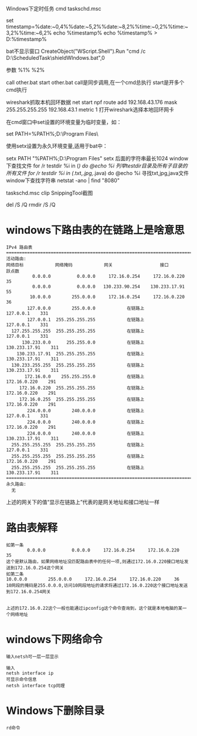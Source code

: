 Windows下定时任务
cmd taskschd.msc

set timestamp=%date:~0,4%%date:~5,2%%date:~8,2%%time:~0,2%%time:~3,2%%time:~6,2%
echo %timestamp%
echo %timestamp% > D:\%timestamp%

bat不显示窗口
CreateObject("WScript.Shell").Run "cmd /c D:\ScheduledTask\shieldWIndows.bat",0

参数  %1%   %2%

call other.bat
start other.bat
call是同步调用,在一个cmd总执行
start是开多个cmd执行

wireshark抓取本机回环数据
net start npf
route add 192.168.43.176 mask 255.255.255.255 192.168.43.1  metric 1
打开wireshark选择本地回环网卡

在cmd窗口中set设置的环境变量为临时变量，如：


set PATH=%PATH%;D:\Program Files\

使用setx设置为永久环境变量,适用于bat中：

setx PATH "%PATH%;D:\Program Files\"
setx 后面的字符串最长1024
window下查找文件
	for /r testdir %i in (*) do @echo %i 列举testdir目录及所有子目录的所有文件
	for /r testdir %i in (*.txt,*.jpg,*.java) do @echo %i 寻找txt,jpg,java文件
window下查找字符串
	netstat -ano | find "8080"


taskschd.msc
clip
SnippingTool截图

del /S /Q 
rmdir /S /Q

# windows下路由表的在链路上是啥意思
    IPv4 路由表
    ===========================================================================
    活动路由:
    网络目标            网络掩码            网关                  接口           跃点数
              0.0.0.0          0.0.0.0     172.16.0.254     172.16.0.220     35
              0.0.0.0          0.0.0.0   130.233.90.254    130.233.17.91     55
             10.0.0.0        255.0.0.0     172.16.0.254     172.16.0.220     36
            127.0.0.0        255.0.0.0            在链路上         127.0.0.1    331
            127.0.0.1  255.255.255.255            在链路上         127.0.0.1    331
      127.255.255.255  255.255.255.255            在链路上         127.0.0.1    331
          130.233.0.0      255.255.0.0            在链路上     130.233.17.91    311
        130.233.17.91  255.255.255.255            在链路上     130.233.17.91    311
      130.233.255.255  255.255.255.255            在链路上     130.233.17.91    311
           172.16.0.0    255.255.255.0            在链路上      172.16.0.220    291
         172.16.0.220  255.255.255.255            在链路上      172.16.0.220    291
         172.16.0.255  255.255.255.255            在链路上      172.16.0.220    291
            224.0.0.0        240.0.0.0            在链路上         127.0.0.1    331
            224.0.0.0        240.0.0.0            在链路上      172.16.0.220    291
            224.0.0.0        240.0.0.0            在链路上     130.233.17.91    311
      255.255.255.255  255.255.255.255            在链路上         127.0.0.1    331
      255.255.255.255  255.255.255.255            在链路上      172.16.0.220    291
      255.255.255.255  255.255.255.255            在链路上     130.233.17.91    311
    ===========================================================================
    永久路由:
      无
上述的网关下的值“显示在链路上”代表的是网关地址和接口地址一样
# 路由表解释

    如第一条
            0.0.0.0          0.0.0.0     172.16.0.254     172.16.0.220     35
    这个是默认路由，如果网络地址没匹配路由表中的任何一项,则通过172.16.0.220接口地址发送到172.16.0.254这个网关
    如第二条
    10.0.0.0        255.0.0.0     172.16.0.254     172.16.0.220     36
    10网段的掩码是255.0.0.0,访问10网段地址的请求将通过172.16.0.220这个接口地址发送到172.16.0.254网关
    
    
    上述的172.16.0.22这个一般也能通过ipconfig这个命令查询到，这个就是本地电脑的某一个网络地址
# windows下网络命令
    输入netsh可一层一层显示
    
    输入
    netsh interface ip 
    可显示命令信息
    netsh interface tcp同理
# Windows下删除目录
    rd命令